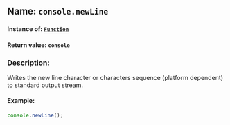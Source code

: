 ## Name: `console.newLine`

#### Instance of: [`Function`](Function.md)

#### Return value: `console`

### Description:

Writes the new line character or characters sequence
(platform dependent) to standard output stream.

#### Example:

```js
console.newLine();
```

